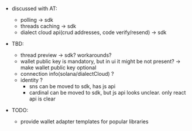 - discussed with AT:

  - polling -> sdk
  - threads caching -> sdk
  - dialect cloud api(crud addresses, code verify/resend) -> sdk

- TBD:

  - thread preview -> sdk? workarounds?
  - wallet public key is mandatory, but in ui it might be not present? -> make wallet public key optional
  - connection info(solana/dialectCloud) ?
  - identity ?
    - sns can be moved to sdk, has js api
    - cardinal can be moved to sdk, but js api looks unclear. only react api is clear

- TODO:
  - provide wallet adapter templates for popular libraries

